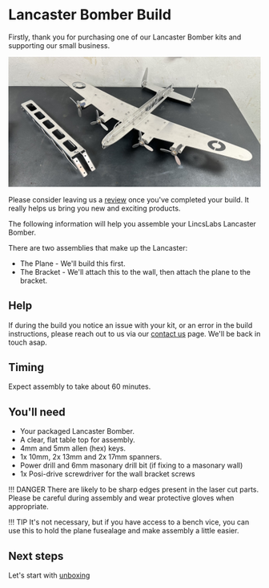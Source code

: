 # Lancaster Bomber Build

Firstly, thank you for purchasing one of our Lancaster Bomber kits and supporting our small business. 

![TotalLandscape](lancaster/photos/TotalLandscape.jpeg)

Please consider leaving us a [review](https://www.facebook.com/LincsLabs/reviews) once you've completed your build. It really helps us bring you new and exciting products.

The following information will help you assemble your LincsLabs Lancaster Bomber.

There are two assemblies that make up the Lancaster:

- The Plane - We'll build this first.
- The Bracket - We'll attach this to the wall, then attach the plane to the bracket.

## Help

If during the build you notice an issue with your kit, or an error in the build instructions, please reach out to us via our [contact us](https://lincslabs.co.uk/pages/contact) page. We'll be back in touch asap.

## Timing

Expect assembly to take about 60 minutes.

## You'll need

- Your packaged Lancaster Bomber.
- A clear, flat table top for assembly.
- 4mm and 5mm allen (hex) keys.
- 1x 10mm, 2x 13mm and 2x 17mm spanners.
- Power drill and 6mm masonary drill bit (if fixing to a masonary wall)
- 1x Posi-drive screwdriver for the wall bracket screws

!!! DANGER
    There are likely to be sharp edges present in the laser cut parts. Please be careful during assembly and wear protective gloves when appropriate.

!!! TIP
    It's not necessary, but if you have access to a bench vice, you can use this to hold the plane fusealage and make assembly a little easier.

## Next steps

Let's start with [unboxing](lancaster/unbox.md)






